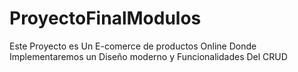 # ProyectoFinalModulos
Este Proyecto es Un E-comerce de productos Online Donde Implementaremos un Diseño moderno y Funcionalidades Del CRUD
